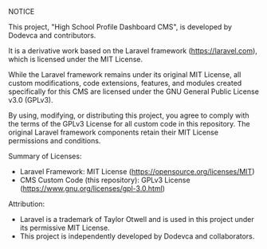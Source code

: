 NOTICE

This project, "High School Profile Dashboard CMS", is developed by Dodevca and contributors.

It is a derivative work based on the Laravel framework (https://laravel.com), which is licensed under the MIT License.

While the Laravel framework remains under its original MIT License, all custom modifications, code extensions, features, and modules created specifically for this CMS are licensed under the GNU General Public License v3.0 (GPLv3).

By using, modifying, or distributing this project, you agree to comply with the terms of the GPLv3 License for all custom code in this repository. The original Laravel framework components retain their MIT License permissions and conditions.

Summary of Licenses:
- Laravel Framework: MIT License (https://opensource.org/licenses/MIT)
- CMS Custom Code (this repository): GPLv3 License (https://www.gnu.org/licenses/gpl-3.0.html)

Attribution:
- Laravel is a trademark of Taylor Otwell and is used in this project under its permissive MIT License.
- This project is independently developed by Dodevca and collaborators.
